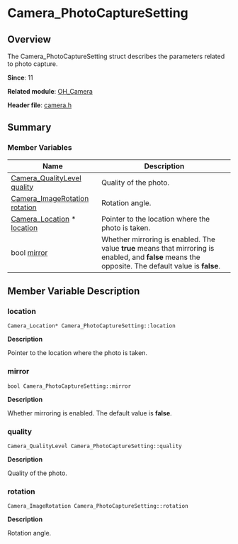 # Camera_PhotoCaptureSetting


## Overview

The Camera_PhotoCaptureSetting struct describes the parameters related to photo capture.

**Since**: 11

**Related module**: [OH_Camera](_o_h___camera.md)

**Header file**: [camera.h](camera_8h.md)

## Summary


### Member Variables

| Name| Description| 
| -------- | -------- |
| [Camera_QualityLevel](_o_h___camera.md#camera_qualitylevel) [quality](#quality) | Quality of the photo. | 
| [Camera_ImageRotation](_o_h___camera.md#camera_imagerotation) [rotation](#rotation) | Rotation angle. | 
| [Camera_Location](_camera___location.md) \* [location](#location) | Pointer to the location where the photo is taken. | 
| bool [mirror](#mirror) | Whether mirroring is enabled. The value **true** means that mirroring is enabled, and **false** means the opposite. The default value is **false**. | 


## Member Variable Description


### location

```
Camera_Location* Camera_PhotoCaptureSetting::location
```
**Description**

Pointer to the location where the photo is taken.


### mirror

```
bool Camera_PhotoCaptureSetting::mirror
```
**Description**

Whether mirroring is enabled. The default value is **false**.


### quality

```
Camera_QualityLevel Camera_PhotoCaptureSetting::quality
```
**Description**

Quality of the photo.


### rotation

```
Camera_ImageRotation Camera_PhotoCaptureSetting::rotation
```
**Description**

Rotation angle.
